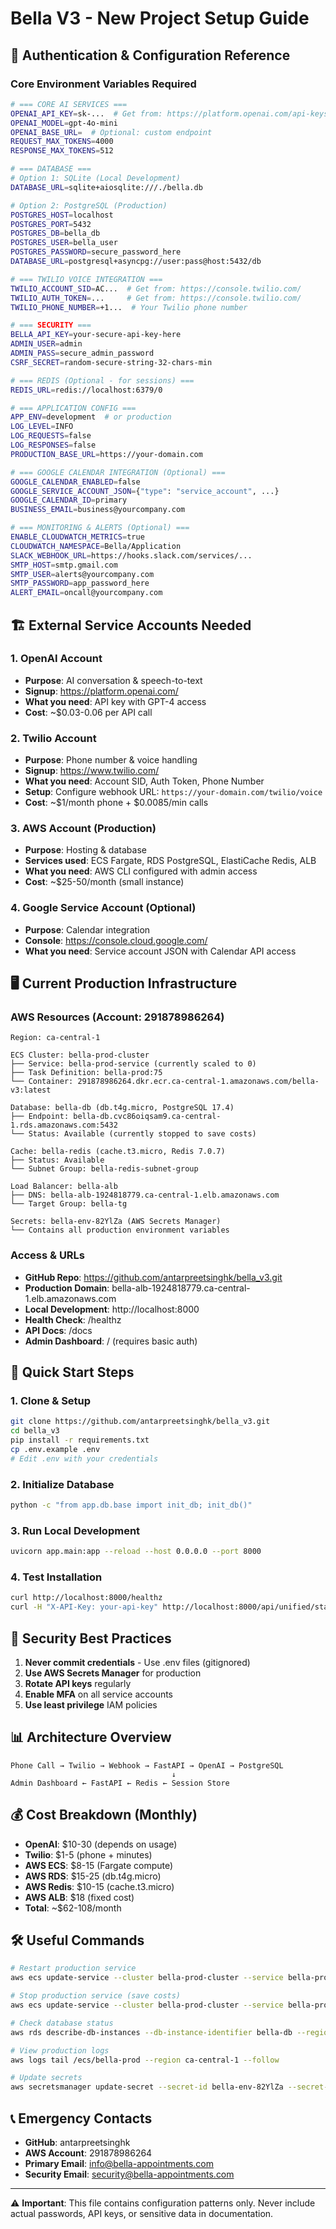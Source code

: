 # Bella V3 - New Project Setup Guide

## 🔐 Authentication & Configuration Reference

### Core Environment Variables Required

```bash
# === CORE AI SERVICES ===
OPENAI_API_KEY=sk-...  # Get from: https://platform.openai.com/api-keys
OPENAI_MODEL=gpt-4o-mini
OPENAI_BASE_URL=  # Optional: custom endpoint
REQUEST_MAX_TOKENS=4000
RESPONSE_MAX_TOKENS=512

# === DATABASE ===
# Option 1: SQLite (Local Development)
DATABASE_URL=sqlite+aiosqlite:///./bella.db

# Option 2: PostgreSQL (Production)
POSTGRES_HOST=localhost
POSTGRES_PORT=5432
POSTGRES_DB=bella_db
POSTGRES_USER=bella_user
POSTGRES_PASSWORD=secure_password_here
DATABASE_URL=postgresql+asyncpg://user:pass@host:5432/db

# === TWILIO VOICE INTEGRATION ===
TWILIO_ACCOUNT_SID=AC...  # Get from: https://console.twilio.com/
TWILIO_AUTH_TOKEN=...     # Get from: https://console.twilio.com/
TWILIO_PHONE_NUMBER=+1...  # Your Twilio phone number

# === SECURITY ===
BELLA_API_KEY=your-secure-api-key-here
ADMIN_USER=admin
ADMIN_PASS=secure_admin_password
CSRF_SECRET=random-secure-string-32-chars-min

# === REDIS (Optional - for sessions) ===
REDIS_URL=redis://localhost:6379/0

# === APPLICATION CONFIG ===
APP_ENV=development  # or production
LOG_LEVEL=INFO
LOG_REQUESTS=false
LOG_RESPONSES=false
PRODUCTION_BASE_URL=https://your-domain.com

# === GOOGLE CALENDAR INTEGRATION (Optional) ===
GOOGLE_CALENDAR_ENABLED=false
GOOGLE_SERVICE_ACCOUNT_JSON={"type": "service_account", ...}
GOOGLE_CALENDAR_ID=primary
BUSINESS_EMAIL=business@yourcompany.com

# === MONITORING & ALERTS (Optional) ===
ENABLE_CLOUDWATCH_METRICS=true
CLOUDWATCH_NAMESPACE=Bella/Application
SLACK_WEBHOOK_URL=https://hooks.slack.com/services/...
SMTP_HOST=smtp.gmail.com
SMTP_USER=alerts@yourcompany.com
SMTP_PASSWORD=app_password_here
ALERT_EMAIL=oncall@yourcompany.com
```

## 🏗️ External Service Accounts Needed

### 1. OpenAI Account
- **Purpose**: AI conversation & speech-to-text
- **Signup**: https://platform.openai.com/
- **What you need**: API key with GPT-4 access
- **Cost**: ~$0.03-0.06 per API call

### 2. Twilio Account
- **Purpose**: Phone number & voice handling
- **Signup**: https://www.twilio.com/
- **What you need**: Account SID, Auth Token, Phone Number
- **Setup**: Configure webhook URL: `https://your-domain.com/twilio/voice`
- **Cost**: ~$1/month phone + $0.0085/min calls

### 3. AWS Account (Production)
- **Purpose**: Hosting & database
- **Services used**: ECS Fargate, RDS PostgreSQL, ElastiCache Redis, ALB
- **What you need**: AWS CLI configured with admin access
- **Cost**: ~$25-50/month (small instance)

### 4. Google Service Account (Optional)
- **Purpose**: Calendar integration
- **Console**: https://console.cloud.google.com/
- **What you need**: Service account JSON with Calendar API access

## 🖥️ Current Production Infrastructure

### AWS Resources (Account: 291878986264)
```
Region: ca-central-1

ECS Cluster: bella-prod-cluster
├── Service: bella-prod-service (currently scaled to 0)
├── Task Definition: bella-prod:75
└── Container: 291878986264.dkr.ecr.ca-central-1.amazonaws.com/bella-v3:latest

Database: bella-db (db.t4g.micro, PostgreSQL 17.4)
├── Endpoint: bella-db.cvc86oiqsam9.ca-central-1.rds.amazonaws.com:5432
└── Status: Available (currently stopped to save costs)

Cache: bella-redis (cache.t3.micro, Redis 7.0.7)
├── Status: Available
└── Subnet Group: bella-redis-subnet-group

Load Balancer: bella-alb
├── DNS: bella-alb-1924818779.ca-central-1.elb.amazonaws.com
└── Target Group: bella-tg

Secrets: bella-env-82YlZa (AWS Secrets Manager)
└── Contains all production environment variables
```

### Access & URLs
- **GitHub Repo**: https://github.com/antarpreetsinghk/bella_v3.git
- **Production Domain**: bella-alb-1924818779.ca-central-1.elb.amazonaws.com
- **Local Development**: http://localhost:8000
- **Health Check**: /healthz
- **API Docs**: /docs
- **Admin Dashboard**: / (requires basic auth)

## 🚀 Quick Start Steps

### 1. Clone & Setup
```bash
git clone https://github.com/antarpreetsinghk/bella_v3.git
cd bella_v3
pip install -r requirements.txt
cp .env.example .env
# Edit .env with your credentials
```

### 2. Initialize Database
```bash
python -c "from app.db.base import init_db; init_db()"
```

### 3. Run Local Development
```bash
uvicorn app.main:app --reload --host 0.0.0.0 --port 8000
```

### 4. Test Installation
```bash
curl http://localhost:8000/healthz
curl -H "X-API-Key: your-api-key" http://localhost:8000/api/unified/status
```

## 🔑 Security Best Practices

1. **Never commit credentials** - Use .env files (gitignored)
2. **Use AWS Secrets Manager** for production
3. **Rotate API keys** regularly
4. **Enable MFA** on all service accounts
5. **Use least privilege** IAM policies

## 📊 Architecture Overview

```
Phone Call → Twilio → Webhook → FastAPI → OpenAI → PostgreSQL
                                    ↓
Admin Dashboard ← FastAPI ← Redis ← Session Store
```

## 💰 Cost Breakdown (Monthly)

- **OpenAI**: $10-30 (depends on usage)
- **Twilio**: $1-5 (phone + minutes)
- **AWS ECS**: $8-15 (Fargate compute)
- **AWS RDS**: $15-25 (db.t4g.micro)
- **AWS Redis**: $10-15 (cache.t3.micro)
- **AWS ALB**: $18 (fixed cost)
- **Total**: ~$62-108/month

## 🛠️ Useful Commands

```bash
# Restart production service
aws ecs update-service --cluster bella-prod-cluster --service bella-prod-service --desired-count 1 --region ca-central-1

# Stop production service (save costs)
aws ecs update-service --cluster bella-prod-cluster --service bella-prod-service --desired-count 0 --region ca-central-1

# Check database status
aws rds describe-db-instances --db-instance-identifier bella-db --region ca-central-1

# View production logs
aws logs tail /ecs/bella-prod --region ca-central-1 --follow

# Update secrets
aws secretsmanager update-secret --secret-id bella-env-82YlZa --secret-string file://secrets.json --region ca-central-1
```

## 📞 Emergency Contacts

- **GitHub**: antarpreetsinghk
- **AWS Account**: 291878986264
- **Primary Email**: info@bella-appointments.com
- **Security Email**: security@bella-appointments.com

---

⚠️ **Important**: This file contains configuration patterns only. Never include actual passwords, API keys, or sensitive data in documentation.